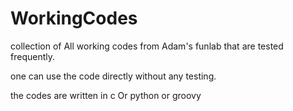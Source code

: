 # WorkingCodes
collection of All working codes from Adam's funlab that are tested frequently. 

one can use the code directly without any testing. 

the codes are written in c Or python or groovy
